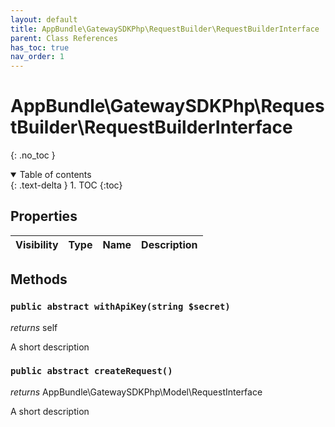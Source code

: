 ```yaml
---
layout: default
title: AppBundle\GatewaySDKPhp\RequestBuilder\RequestBuilderInterface
parent: Class References
has_toc: true
nav_order: 1
---
```


# AppBundle\GatewaySDKPhp\RequestBuilder\RequestBuilderInterface
{: .no_toc }



<details open markdown="block">
  <summary>
    Table of contents
  </summary>
  {: .text-delta }
1. TOC
{:toc}
</details>

## Properties

| Visibility | Type | Name | Description |
| :--- | :--- | :--- | :--- |


## Methods

### `public abstract withApiKey(string $secret)`

*returns* self

A short description

### `public abstract createRequest()`

*returns* AppBundle\GatewaySDKPhp\Model\RequestInterface

A short description

